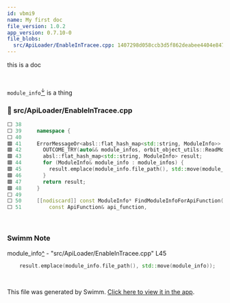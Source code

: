 ```yaml
---
id: vbmi9
name: My first doc
file_version: 1.0.2
app_version: 0.7.10-0
file_blobs:
  src/ApiLoader/EnableInTracee.cpp: 1407298d058ccb3d5f862deabee4404e8479144d
---
```


this is a doc

<br/>

`module_info`[<sup id="2gWi7P">↓</sup>](#f-2gWi7P) is a thing
<!-- NOTE-swimm-snippet: the lines below link your snippet to Swimm -->
### 📄 src/ApiLoader/EnableInTracee.cpp
```c++
⬜ 38     
⬜ 39     namespace {
⬜ 40     
🟩 41     ErrorMessageOr<absl::flat_hash_map<std::string, ModuleInfo>> GetModulesByPathForPid(int32_t pid) {
🟩 42       OUTCOME_TRY(auto&& module_infos, orbit_object_utils::ReadModules(pid));
🟩 43       absl::flat_hash_map<std::string, ModuleInfo> result;
🟩 44       for (ModuleInfo& module_info : module_infos) {
🟩 45         result.emplace(module_info.file_path(), std::move(module_info));
🟩 46       }
🟩 47       return result;
🟩 48     }
⬜ 49     
⬜ 50     [[nodiscard]] const ModuleInfo* FindModuleInfoForApiFunction(
⬜ 51         const ApiFunction& api_function,
```

<br/>

<!-- THIS IS AN AUTOGENERATED SECTION. DO NOT EDIT THIS SECTION DIRECTLY -->
### Swimm Note

<span id="f-2gWi7P">module_info</span>[^](#2gWi7P) - "src/ApiLoader/EnableInTracee.cpp" L45
```c++
    result.emplace(module_info.file_path(), std::move(module_info));
```

<br/>

This file was generated by Swimm. [Click here to view it in the app](http://localhost:5000/repos/Z2l0aHViJTNBJTNBb3JiaXQlM0ElM0FBZGRpZUNvaGVu/docs/vbmi9).